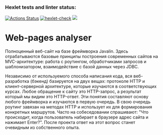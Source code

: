 ### Hexlet tests and linter status:
[![Actions Status](https://github.com/VIIIunknownVIII/java-project-72/actions/workflows/hexlet-check.yml/badge.svg)](https://github.com/VIIIunknownVIII/java-project-72/actions)
[![hexlet-check](https://github.com/VIIIunknownVIII/java-project-72/actions/workflows/hexlet-check.yml/badge.svg)](https://github.com/VIIIunknownVIII/java-project-72/actions/workflows/hexlet-check.yml)
<a href="https://codeclimate.com/github/VIIIunknownVIII/java-project-72/maintainability"><img src="https://api.codeclimate.com/v1/badges/21c85fd5fcb1a4214ac3/maintainability" /></a>

# Web-pages analyser
Полноценный веб-сайт на базе фреймворка Javalin. Здесь отрабатываются базовые принципы построения современных сайтов на MVC-архитектуре: работа с роутингом, обработчиками запросов и шаблонизатором, взаимодействие с базой данных через JDBC.

Независимо от используемого способа написания кода, вся веб-разработка (бэкенд) базируется на двух вещах: протоколе HTTP и клиент-серверной архитектуре, которые изучаются в соответствующих курсах. Любое обращение к сайту это HTTP-запрос, а результат который мы видим это HTTP-ответ. Эти понятия составляют основу любого фреймворка и изучаются в первую очередь. В свою очередь роутинг завязан на методах HTTP и использует их для формирования конкретных маршрутов. Часто на собеседовании спрашивают: "Что происходит, когда пользователь набирает в браузере адрес сайта и нажимает Enter?". После проекта ответ на этот вопрос станет очевидным из собственного опыта.